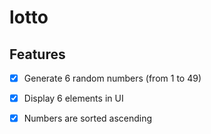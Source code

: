 # lotto

## Features

* [x] Generate 6 random numbers (from 1 to 49)
* [x] Display 6 elements in UI
* [x] Numbers are sorted ascending

